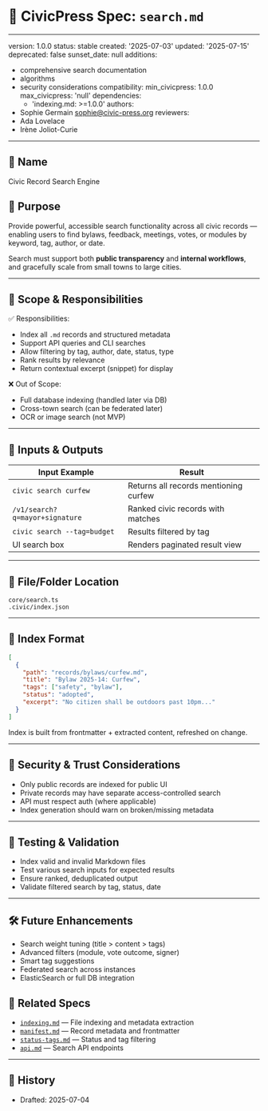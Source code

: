 # 🔎 CivicPress Spec: `search.md`

---

version: 1.0.0 status: stable created: '2025-07-03' updated: '2025-07-15'
deprecated: false sunset_date: null additions:

- comprehensive search documentation
- algorithms
- security considerations compatibility: min_civicpress: 1.0.0 max_civicpress:
  'null' dependencies:
  - 'indexing.md: >=1.0.0' authors:
- Sophie Germain <sophie@civic-press.org> reviewers:
- Ada Lovelace
- Irène Joliot-Curie

---

## 📛 Name

Civic Record Search Engine

## 🎯 Purpose

Provide powerful, accessible search functionality across all civic records —
enabling users to find bylaws, feedback, meetings, votes, or modules by keyword,
tag, author, or date.

Search must support both **public transparency** and **internal workflows**, and
gracefully scale from small towns to large cities.

---

## 🧩 Scope & Responsibilities

✅ Responsibilities:

- Index all `.md` records and structured metadata
- Support API queries and CLI searches
- Allow filtering by tag, author, date, status, type
- Rank results by relevance
- Return contextual excerpt (snippet) for display

❌ Out of Scope:

- Full database indexing (handled later via DB)
- Cross-town search (can be federated later)
- OCR or image search (not MVP)

---

## 🔗 Inputs & Outputs

| Input Example                  | Result                                |
| ------------------------------ | ------------------------------------- |
| `civic search curfew`          | Returns all records mentioning curfew |
| `/v1/search?q=mayor+signature` | Ranked civic records with matches     |
| `civic search --tag=budget`    | Results filtered by tag               |
| UI search box                  | Renders paginated result view         |

---

## 📂 File/Folder Location

```
core/search.ts
.civic/index.json
```

---

## 📝 Index Format

```json
[
  {
    "path": "records/bylaws/curfew.md",
    "title": "Bylaw 2025-14: Curfew",
    "tags": ["safety", "bylaw"],
    "status": "adopted",
    "excerpt": "No citizen shall be outdoors past 10pm..."
  }
]
```

Index is built from frontmatter + extracted content, refreshed on change.

---

## 🔐 Security & Trust Considerations

- Only public records are indexed for public UI
- Private records may have separate access-controlled search
- API must respect auth (where applicable)
- Index generation should warn on broken/missing metadata

---

## 🧪 Testing & Validation

- Index valid and invalid Markdown files
- Test various search inputs for expected results
- Ensure ranked, deduplicated output
- Validate filtered search by tag, status, date

---

## 🛠️ Future Enhancements

- Search weight tuning (title > content > tags)
- Advanced filters (module, vote outcome, signer)
- Smart tag suggestions
- Federated search across instances
- ElasticSearch or full DB integration

## 🔗 Related Specs

- [`indexing.md`](./indexing.md) — File indexing and metadata extraction
- [`manifest.md`](./manifest.md) — Record metadata and frontmatter
- [`status-tags.md`](./status-tags.md) — Status and tag filtering
- [`api.md`](./api.md) — Search API endpoints

---

## 📅 History

- Drafted: 2025-07-04

